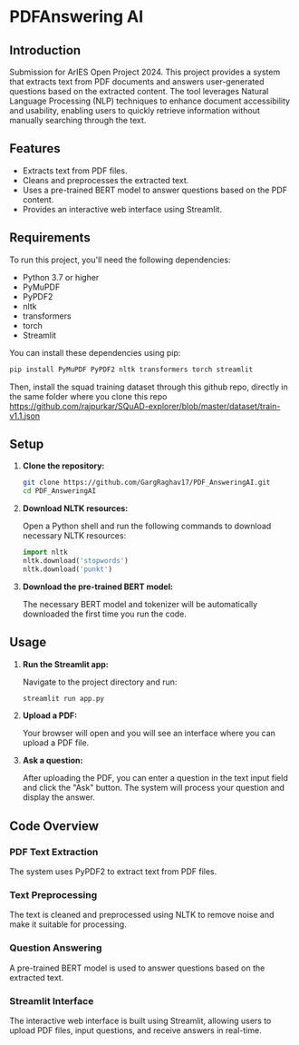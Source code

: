 # PDFAnswering AI

## Introduction

Submission for ArIES Open Project 2024. This project provides a system that extracts text from PDF documents and answers user-generated questions based on the extracted content. The tool leverages Natural Language Processing (NLP) techniques to enhance document accessibility and usability, enabling users to quickly retrieve information without manually searching through the text.

## Features

- Extracts text from PDF files.
- Cleans and preprocesses the extracted text.
- Uses a pre-trained BERT model to answer questions based on the PDF content.
- Provides an interactive web interface using Streamlit.

## Requirements

To run this project, you'll need the following dependencies:

- Python 3.7 or higher
- PyMuPDF
- PyPDF2
- nltk
- transformers
- torch
- Streamlit

You can install these dependencies using pip:

```bash
pip install PyMuPDF PyPDF2 nltk transformers torch streamlit
```

Then, install the squad training dataset through this github repo, directly in the same folder where you clone this repo
https://github.com/rajpurkar/SQuAD-explorer/blob/master/dataset/train-v1.1.json

## Setup

1. **Clone the repository:**

   ```bash
   git clone https://github.com/GargRaghav17/PDF_AnsweringAI.git
   cd PDF_AnsweringAI
   ```

2. **Download NLTK resources:**

   Open a Python shell and run the following commands to download necessary NLTK resources:

   ```python
   import nltk
   nltk.download('stopwords')
   nltk.download('punkt')
   ```

3. **Download the pre-trained BERT model:**

   The necessary BERT model and tokenizer will be automatically downloaded the first time you run the code.

## Usage

1. **Run the Streamlit app:**

   Navigate to the project directory and run:

   ```bash
   streamlit run app.py
   ```

2. **Upload a PDF:**

   Your browser will open and you will see an interface where you can upload a PDF file.

3. **Ask a question:**

   After uploading the PDF, you can enter a question in the text input field and click the "Ask" button. The system will process your question and display the answer.

## Code Overview

### PDF Text Extraction

The system uses PyPDF2 to extract text from PDF files.

### Text Preprocessing

The text is cleaned and preprocessed using NLTK to remove noise and make it suitable for processing.

### Question Answering

A pre-trained BERT model is used to answer questions based on the extracted text.

### Streamlit Interface

The interactive web interface is built using Streamlit, allowing users to upload PDF files, input questions, and receive answers in real-time.
